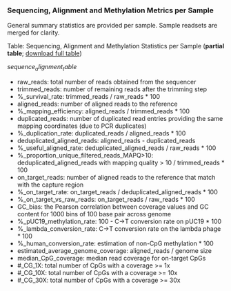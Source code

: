 ### Sequencing, Alignment and Methylation Metrics per Sample

General summary statistics are provided per sample. Sample readsets are merged for clarity.

Table: Sequencing, Alignment and Methylation Statistics per Sample (**partial table**; [download full table](sequenceAlignmentTable.tsv))

$sequence_alignment_table$

* raw_reads: total number of reads obtained from the sequencer
* trimmed_reads: number of remaining reads after the trimming step
* %_survival_rate: trimmed_reads / raw_reads * 100
* aligned_reads: number of aligned reads to the reference
* %_mapping_efficiency: aligned_reads / trimmed_reads * 100
* duplicated_reads: number of duplicated read entries providing the same mapping coordinates (due to PCR duplicates)
* %_duplication_rate: duplicated_reads / aligned_reads * 100 
* deduplicated_aligned_reads: aligned_reads - duplicated_reads
* %_useful_aligned_rate: deduplicated_aligned_reads / raw_reads * 100 
* %_proportion_unique_filtered_reads_MAPQ>10: deduplicated_aligned_reads with mapping quality > 10 / trimmed_reads * 100
* on_target_reads: number of aligned reads to the reference that match with the capture region
* %_on_target_rate: on_target_reads / deduplicated_aligned_reads * 100
* %_on_target_vs_raw_reads: on_target_reads / raw_reads * 100
* GC_bias: the Pearson correlation between coverage values and GC content for 1000 bins of 100 base pair across genome
* %_pUC19_methylation_rate: 100 - C->T conversion rate on pUC19 * 100 
* %_lambda_conversion_rate: C->T conversion rate on the lambda phage * 100 
* %_human_conversion_rate: estimation of non-CpG methylation * 100 
* estimated_average_genome_coverage: aligned_reads / genome size
* median_CpG_coverage: median read coverage for on-target CpGs
* #_CG_1X: total number of CpGs with a coverage >= 1x
* #_CG_10X: total number of CpGs with a coverage >= 10x
* #_CG_30X: total number of CpGs with a coverage >= 30x

